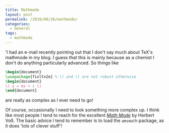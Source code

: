 ```yaml
---
title: Mathmode
layout: post
permalink: /2010/08/26/mathmode/
categories:
  - General
tags:
  - mathmode
---
```

'I had an e-mail recently pointing out that I don't say much about TeX's mathmode in my blog. I guess that this is mainly because as a chemist I don't do anything particularly advanced. So things like

```latex
\begin{document}
\usepackage{fixltx2e} % \( and \) are not robust otherwise
\begin{document}
\( y = mx + c \)
\end{document}
```

are really as complex as I ever need to go!

Of course, occasionally I need to look something more complex up. I think like most people I tend to reach for the excellent [_Math Mode_](http://mirror.ctan.org/info/math/voss/mathmode/Mathmode.pdf) by Herbert Voß. The basic advice I tend to remember is to load the `amsmath` package, as it does 'lots of clever stuff'!
